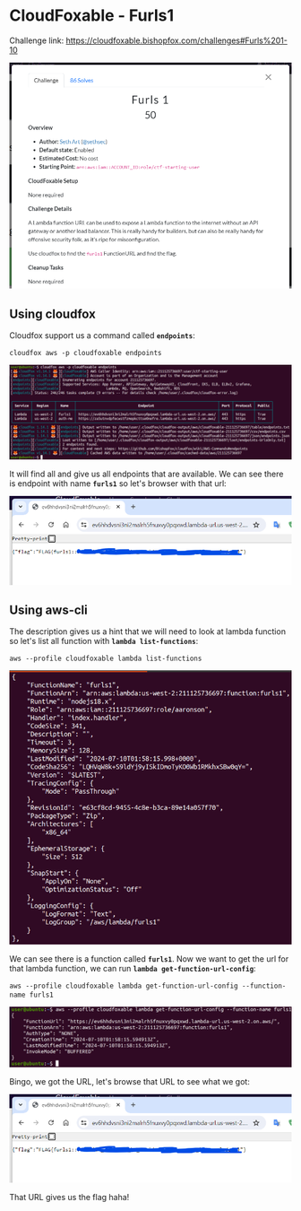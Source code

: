 # CloudFoxable - Furls1

Challenge link: https://cloudfoxable.bishopfox.com/challenges#Furls%201-10

![](images/furls1-description.png)

## Using cloudfox

Cloudfox support us a command called **`endpoints`**:

```
cloudfox aws -p cloudfoxable endpoints
```

![](images/furls1-cloudfox-endpoints.png)

It will find all and give us all endpoints that are available. We can see there is endpoint with name **`furls1`** so let's browser with that url:

![](images/furls1-get-flag.png)

## Using aws-cli

The description gives us a hint that we will need to look at lambda function so let's list all function with **`lambda list-functions`**:

```
aws --profile cloudfoxable lambda list-functions
```

![](images/furls1-aws-cli-lambda-list-functions.png)

We can see there is a function called **`furls1`**. Now we want to get the url for that lambda function, we can run **`lambda get-function-url-config`**:

```
aws --profile cloudfoxable lambda get-function-url-config --function-name furls1
```

![](images/furls1-aws-cli-lambda-get-function-url-config.png)

Bingo, we got the URL, let's browse that URL to see what we got:

![](images/furls1-get-flag.png)

That URL gives us the flag haha!

